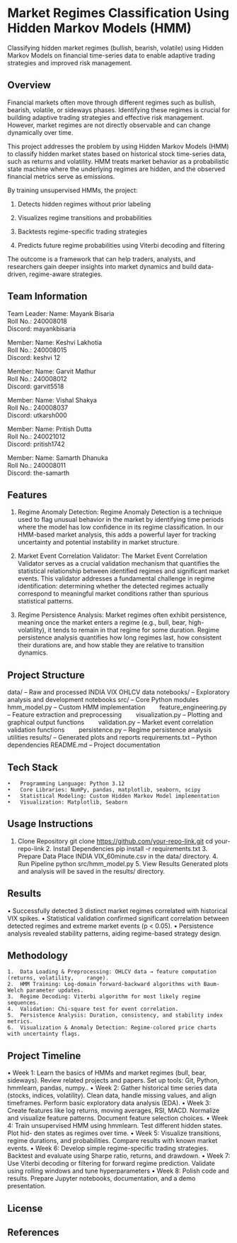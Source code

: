 # Market Regimes Classification Using Hidden Markov Models (HMM)

Classifying hidden market regimes (bullish, bearish, volatile) using Hidden Markov Models on financial time-series data to enable adaptive trading strategies and improved risk management.


## Overview

Financial markets often move through different regimes such as bullish, bearish, volatile, or sideways phases. Identifying these regimes is crucial for building adaptive trading strategies and effective risk management. However, market regimes are not directly observable and can change dynamically over time.

This project addresses the problem by using Hidden Markov Models (HMM) to classify hidden market states based on historical stock time-series data, such as returns and volatility. HMM treats market behavior as a probabilistic state machine where the underlying regimes are hidden, and the observed financial metrics serve as emissions.

By training unsupervised HMMs, the project:

1. Detects hidden regimes without prior labeling

2. Visualizes regime transitions and probabilities

3. Backtests regime-specific trading strategies

4. Predicts future regime probabilities using Viterbi decoding and filtering

The outcome is a framework that can help traders, analysts, and researchers gain deeper insights into market dynamics and build data-driven, regime-aware strategies.


## Team Information

Team Leader:
Name: Mayank Bisaria  
Roll No.: 240008018    
Discord: mayankbisaria

Member:
Name: Keshvi Lakhotia  
Roll No.: 240008015    
Discord: keshvi 12   

Member:
Name: Garvit Mathur   
Roll No.: 240008012   
Discord: garvit5518   

Member:
Name: Vishal Shakya   
Roll No.: 240008037   
Discord: utkarsh000   

Member:
Name: Pritish Dutta   
Roll No.: 240021012   
Discord: pritish1742   

Member:
Name: Samarth Dhanuka   
Roll No.: 240008011   
Discord: the-samarth   

## Features
1. Regime Anomaly Detection:
Regime Anomaly Detection is a technique used to flag unusual behavior in the market by identifying time periods where the model has low confidence in its regime classification. In our HMM-based market analysis, this adds a powerful layer for tracking uncertainty and potential instability in market structure.

2. Market Event Correlation Validator:
The Market Event Correlation Validator serves as a crucial validation mechanism that quantifies the statistical relationship between identified regimes and significant market events. This validator addresses a fundamental challenge in regime identification: determining whether the detected regimes actually correspond to meaningful market conditions rather than spurious statistical patterns.

3. Regime Persistence Analysis:
Market regimes often exhibit persistence, meaning once the market enters a regime (e.g., bull, bear, high-volatility), it tends to remain in that regime for some duration. Regime persistence analysis quantifies how long regimes last, how consistent their durations are, and how stable they are relative to transition dynamics.

## Project Structure
data/ – Raw and processed INDIA VIX OHLCV data
notebooks/ – Exploratory analysis and development notebooks
src/ – Core Python modules
  hmm_model.py – Custom HMM implementation
  feature_engineering.py – Feature extraction and preprocessing
  visualization.py – Plotting and graphical output functions
  validation.py – Market event correlation validation functions
  persistence.py – Regime persistence analysis utilities
results/ – Generated plots and reports
requirements.txt – Python dependencies
README.md – Project documentation

## Tech Stack
	•	Programming Language: Python 3.12
	•	Core Libraries: NumPy, pandas, matplotlib, seaborn, scipy
	•	Statistical Modeling: Custom Hidden Markov Model implementation
	•	Visualization: Matplotlib, Seaborn
 
## Usage Instructions
  1.	Clone Repository
git clone https://github.com/your-repo-link.git
cd your-repo-link
	2.	Install Dependencies
pip install -r requirements.txt
	3.	Prepare Data
Place INDIA VIX_60minute.csv in the data/ directory.
	4.	Run Pipeline
python src/hmm_model.py
	5.	View Results
Generated plots and analysis will be saved in the results/ directory.

## Results
  •	Successfully detected 3 distinct market regimes correlated with historical VIX spikes.
	•	Statistical validation confirmed significant correlation between detected regimes and extreme market events (p < 0.05).
	•	Persistence analysis revealed stability patterns, aiding regime-based strategy design.
 
## Methodology
	1.	Data Loading & Preprocessing: OHLCV data → feature computation (returns, volatility,    range).
	2.	HMM Training: Log-domain forward-backward algorithms with Baum-Welch parameter updates.
	3.	Regime Decoding: Viterbi algorithm for most likely regime sequences.
	4.	Validation: Chi-square test for event correlation.
	5.	Persistence Analysis: Duration, consistency, and stability index metrics.
	6.	Visualization & Anomaly Detection: Regime-colored price charts with uncertainty flags.
 
## Project Timeline
• Week 1:
Learn the basics of HMMs and market regimes (bull, bear, sideways).
Review related projects and papers.
Set up tools: Git, Python, hmmlearn, pandas, numpy..
• Week 2:
Gather historical time series data (stocks, indices, volatility).
Clean data, handle missing values, and align timeframes.
Perform basic exploratory data analysis (EDA).
• Week 3:
Create features like log returns, moving averages, RSI, MACD.
Normalize and visualize feature patterns.
Document feature selection choices.
• Week 4:
Train unsupervised HMM using hmmlearn. Test different hidden states. Plot hid-
den states as regimes over time.
• Week 5:
Visualize transitions, regime durations, and probabilities. Compare results with
known market events.
• Week 6:
Develop simple regime-specific trading strategies. Backtest and evaluate using
Sharpe ratio, returns, and drawdown.
• Week 7:
Use Viterbi decoding or filtering for forward regime prediction. Validate using
rolling windows and tune hyperparameters
• Week 8:
Polish code and results. Prepare Jupyter notebooks, documentation, and a demo
presentation.

## License

## References
